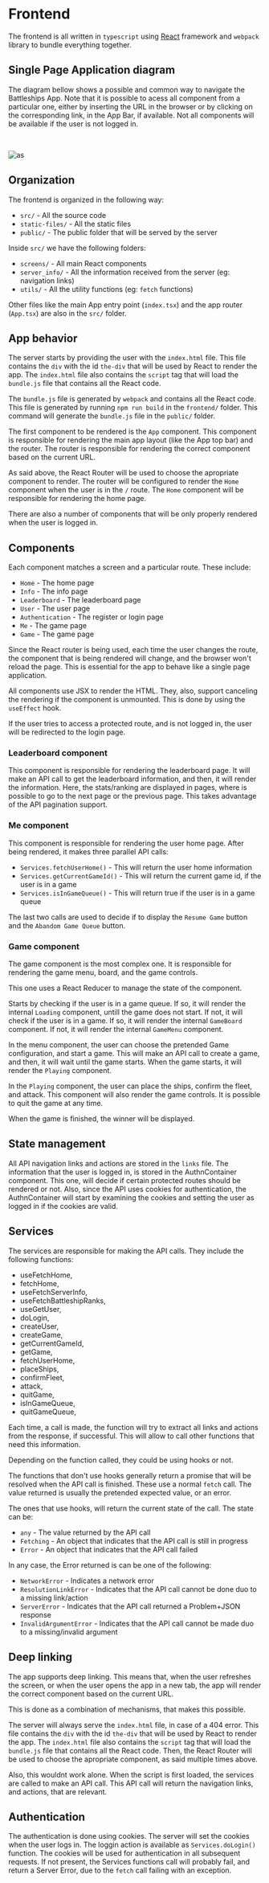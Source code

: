 # Frontend

The frontend is all written in `typescript` using [React](https://reactjs.org) framework and `webpack` library to bundle everything together.

 

## Single Page Application diagram

The diagram bellow shows a possible and common way to navigate the Battleships App. Note that it is possible to acess all component from a particular one, either by inserting the URL in the browser or by clicking on the corresponding link, in the App Bar, if available. Not all components will be available if the user is not logged in.

<br>

![as](./resources/spa.drawio.svg)


## Organization

The frontend is organized in the following way:

- `src/` - All the source code
- `static-files/` - All the static files
- `public/` - The public folder that will be served by the server

Inside `src/` we have the following folders:

- `screens/` - All main React components
- `server_info/` - All the information received from the server (eg: navigation links)
- `utils/` - All the utility functions (eg: `fetch` functions)

Other files like the main App entry point (`index.tsx`) and the app router (`App.tsx`) are also in the `src/` folder.

## App behavior

The server starts by providing the user with the `index.html` file. This file contains the `div` with the id `the-div` that will be used by React to render the app. The `index.html` file also contains the `script` tag that will load the `bundle.js` file that contains all the React code.

The `bundle.js` file is generated by `webpack` and contains all the React code. This file is generated by running `npm run build` in the `frontend/` folder. This command will generate the `bundle.js` file in the `public/` folder.

The first component to be rendered is the `App` component. This component is responsible for rendering the main app layout (like the App top bar) and the router. The router is responsible for rendering the correct component based on the current URL.

As said above, the React Router will be used to choose the apropriate component to render. The router will be configured to render the `Home` component when the user is in the `/` route. The `Home` component will be responsible for rendering the home page.

There are also a number of components that will be only properly rendered when the user is logged in.


## Components

Each component matches a screen and a particular route. These include:

- `Home` - The home page
- `Info` - The info page
- `Leaderboard` - The leaderboard page
- `User` - The user page
- `Authentication` - The register or login page
- `Me` - The game page
- `Game` - The game page

Since the React router is being used, each time the user changes the route, the component that is being rendered will change, and the browser won't reload the page. This is essential for the app to behave like a single page application.

All components use JSX to render the HTML. They, also, support canceling the rendering if the component is unmounted. This is done by using the `useEffect` hook.

If the user tries to access a protected route, and is not logged in, the user will be redirected to the login page.

### Leaderboard component

This component is responsible for rendering the leaderboard page. It will make an API call to get the leaderboard information, and then, it will render the information.
Here, the stats/ranking are displayed in pages, where is possible to go to the next page or the previous page. This takes advantage of the API pagination support.

### Me component

This component is responsible for rendering the user home page. After being rendered, it makes three parallel API calls:

- `Services.fetchUserHome()` - This will return the user home information
- `Services.getCurrentGameId()` - This will return the current game id, if the user is in a game
- `Services.isInGameQueue()` - This will return true if the user is in a game queue

The last two calls are used to decide if to display the `Resume Game` button and the `Abandom Game Queue` button.

### Game component

The game component is the most complex one. It is responsible for rendering the game menu, board, and the game controls.

This one uses a React Reducer to manage the state of the component.

Starts by checking if the user is in a game queue. If so, it will render the internal `Loading` component, untill the game does not start. If not, it will check if the user is in a game. If so, it will render the internal `GameBoard` component. If not, it will render the internal `GameMenu` component.

In the menu component, the user can choose the pretended Game configuration, and start a game. This will make an API call to create a game, and then, it will wait until the game starts. When the game starts, it will render the `Playing` component.

In the `Playing` component, the user can place the ships, confirm the fleet, and attack. This component will also render the game controls. It is possible to quit the game at any time.

When the game is finished, the winner will be displayed.

## State management

All API navigation links and actions are stored in the `links` file.
The information that the user is logged in, is stored in the AuthnContainer component. This one, will decide if certain protected routes should be rendered or not. Also, since the API uses cookies for authentication, the AuthnContainer will start by examining the cookies and setting the user as logged in if the cookies are valid.

## Services

The services are responsible for making the API calls. They include the following functions:

- useFetchHome,
- fetchHome,
- useFetchServerInfo,
- useFetchBattleshipRanks,
- useGetUser,
- doLogin,
- createUser,
- createGame,
- getCurrentGameId,
- getGame,
- fetchUserHome,
- placeShips,
- confirmFleet,
- attack,
- quitGame,
- isInGameQueue,
- quitGameQueue,

Each time, a call is made, the function will try to extract all links and actions from the response, if successful. This will allow to call other functions that need this information.

Depending on the function called, they could be using hooks or not. 

The functions that don't use hooks generally return a promise that will be resolved when the API call is finished. These use a normal `fetch` call.
The value returned is usually the pretended expected value, or an error.

The ones that use hooks, will return the current state of the call. The state can be:

- `any` - The value returned by the API call
- `Fetching` - An object that indicates that the API call is still in progress
- `Error` - An object that indicates that the API call failed

In any case, the Error returned is can be one of the following:

- `NetworkError` - Indicates a network error
- `ResolutionLinkError` - Indicates that the API call cannot be done duo to a missing link/action
- `ServerError` - Indicates that the API call returned a Problem+JSON response
- `InvalidArgumentError` - Indicates that the API call cannot be made duo to a missing/invalid argument


## Deep linking

The app supports deep linking. This means that, when the user refreshes the screen, or when the user opens the app in a new tab, the app will render the correct component based on the current URL.

This is done as a combination of mechanisms, that makes this possible. 

The server will always serve the `index.html` file, in case of a 404 error. This file contains the `div` with the id `the-div` that will be used by React to render the app. The `index.html` file also contains the `script` tag that will load the `bundle.js` file that contains all the React code.
Then, the React Router will be used to choose the apropriate component, as said multiple times above.

Also, this wouldnt work alone. When the script is first loaded, the services are called to make an API call. This API call will return the navigation links, and actions, that are relevant.

## Authentication

The authentication is done using cookies. The server will set the cookies when the user logs in. The loggin action is available as `Services.doLogin()` function.
 The cookies will be used for authentication in all subsequent requests. If not present, the Services functions call will probably fail, and return a Server Error, due to the `fetch` call failing with an exception.
